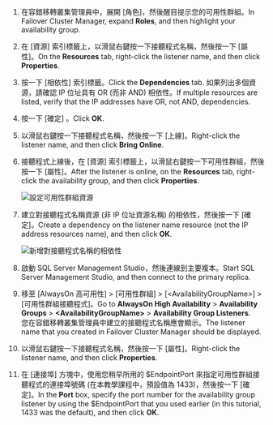 1. <span data-ttu-id="28a27-101">在容錯移轉叢集管理員中，展開 [角色]，然後醒目提示您的可用性群組。</span><span class="sxs-lookup"><span data-stu-id="28a27-101">In Failover Cluster Manager, expand **Roles**, and then highlight your availability group.</span></span>  

2. <span data-ttu-id="28a27-102">在 [資源] 索引標籤上，以滑鼠右鍵按一下接聽程式名稱，然後按一下 [屬性]。</span><span class="sxs-lookup"><span data-stu-id="28a27-102">On the **Resources** tab, right-click the listener name, and then click **Properties**.</span></span>

3. <span data-ttu-id="28a27-103">按一下 [相依性]  索引標籤。</span><span class="sxs-lookup"><span data-stu-id="28a27-103">Click the **Dependencies** tab.</span></span> <span data-ttu-id="28a27-104">如果列出多個資源，請確認 IP 位址具有 OR (而非 AND) 相依性。</span><span class="sxs-lookup"><span data-stu-id="28a27-104">If multiple resources are listed, verify that the IP addresses have OR, not AND, dependencies.</span></span>  

4. <span data-ttu-id="28a27-105">按一下 [確定] 。</span><span class="sxs-lookup"><span data-stu-id="28a27-105">Click **OK**.</span></span>

5. <span data-ttu-id="28a27-106">以滑鼠右鍵按一下接聽程式名稱，然後按一下 [上線]。</span><span class="sxs-lookup"><span data-stu-id="28a27-106">Right-click the listener name, and then click **Bring Online**.</span></span>

6. <span data-ttu-id="28a27-107">接聽程式上線後，在 [資源] 索引標籤上，以滑鼠右鍵按一下可用性群組，然後按一下 [屬性]。</span><span class="sxs-lookup"><span data-stu-id="28a27-107">After the listener is online, on the **Resources** tab, right-click the availability group, and then click **Properties**.</span></span>
   
    ![設定可用性群組資源](./media/virtual-machines-sql-server-configure-alwayson-availability-group-listener/IC678772.gif)

7. <span data-ttu-id="28a27-109">建立對接聽程式名稱資源 (非 IP 位址資源名稱) 的相依性，然後按一下 [確定]。</span><span class="sxs-lookup"><span data-stu-id="28a27-109">Create a dependency on the listener name resource (not the IP address resources name), and then click **OK**.</span></span>
   
    ![新增對接聽程式名稱的相依性](./media/virtual-machines-sql-server-configure-alwayson-availability-group-listener/IC678773.gif)

8. <span data-ttu-id="28a27-111">啟動 SQL Server Management Studio，然後連線到主要複本。</span><span class="sxs-lookup"><span data-stu-id="28a27-111">Start SQL Server Management Studio, and then connect to the primary replica.</span></span>

9. <span data-ttu-id="28a27-112">移至 [AlwaysOn 高可用性] > [可用性群組] > [\<AvailabilityGroupName\>] > [可用性群組接聽程式]。</span><span class="sxs-lookup"><span data-stu-id="28a27-112">Go to **AlwaysOn High Availability** > **Availability Groups** > **\<AvailabilityGroupName\>** > **Availability Group Listeners**.</span></span>  
    <span data-ttu-id="28a27-113">您在容錯移轉叢集管理員中建立的接聽程式名稱應會顯示。</span><span class="sxs-lookup"><span data-stu-id="28a27-113">The listener name that you created in Failover Cluster Manager should be displayed.</span></span>

10. <span data-ttu-id="28a27-114">以滑鼠右鍵按一下接聽程式名稱，然後按一下 [屬性]。</span><span class="sxs-lookup"><span data-stu-id="28a27-114">Right-click the listener name, and then click **Properties**.</span></span>

11. <span data-ttu-id="28a27-115">在 [連接埠] 方塊中，使用您稍早所用的 $EndpointPort 來指定可用性群組接聽程式的連接埠號碼 (在本教學課程中，預設值為 1433)，然後按一下 [確定]。</span><span class="sxs-lookup"><span data-stu-id="28a27-115">In the **Port** box, specify the port number for the availability group listener by using the $EndpointPort that you used earlier (in this tutorial, 1433 was the default), and then click **OK**.</span></span>


